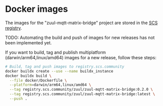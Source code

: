 # Docker images

The images for the "zuul-mqtt-matrix-bridge" project are stored in the [SCS registry](https://registry.scs.community/zuul). 

TODO: Automating the build and push of images for new releases has not been implemented yet.

If you want to build, tag and publish multiplatform (darwin/arm64,linux/amd64) images for a new release, follow these steps:

```bash
# Build, tag and push images to registry.scs.community
docker buildx create --use --name buildx_instance
docker buildx build \
  --file docker/Dockerfile \
  --platform=darwin/arm64,linux/amd64 \
  --tag registry.scs.community/zuul/zuul-mqtt-matrix-bridge:0.2.0 \
  --tag registry.scs.community/zuul/zuul-mqtt-matrix-bridge:latest \
  --push .
```

